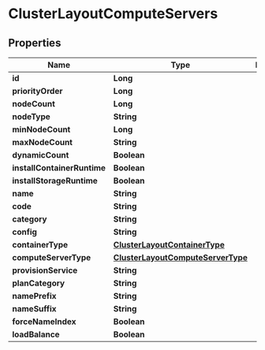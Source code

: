 

# ClusterLayoutComputeServers

## Properties

Name | Type | Description | Notes
------------ | ------------- | ------------- | -------------
**id** | **Long** |  |  [optional]
**priorityOrder** | **Long** |  |  [optional]
**nodeCount** | **Long** |  |  [optional]
**nodeType** | **String** |  |  [optional]
**minNodeCount** | **Long** |  |  [optional]
**maxNodeCount** | **String** |  |  [optional]
**dynamicCount** | **Boolean** |  |  [optional]
**installContainerRuntime** | **Boolean** |  |  [optional]
**installStorageRuntime** | **Boolean** |  |  [optional]
**name** | **String** |  |  [optional]
**code** | **String** |  |  [optional]
**category** | **String** |  |  [optional]
**config** | **String** |  |  [optional]
**containerType** | [**ClusterLayoutContainerType**](ClusterLayoutContainerType.md) |  |  [optional]
**computeServerType** | [**ClusterLayoutComputeServerType**](ClusterLayoutComputeServerType.md) |  |  [optional]
**provisionService** | **String** |  |  [optional]
**planCategory** | **String** |  |  [optional]
**namePrefix** | **String** |  |  [optional]
**nameSuffix** | **String** |  |  [optional]
**forceNameIndex** | **Boolean** |  |  [optional]
**loadBalance** | **Boolean** |  |  [optional]




